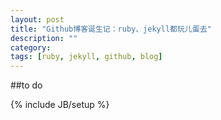 ```yaml
---
layout: post
title: "Github博客诞生记：ruby、jekyll都玩儿蛋去"
description: ""
category: 
tags: [ruby, jekyll, github, blog]
---
```

##to do

{% include JB/setup %}
